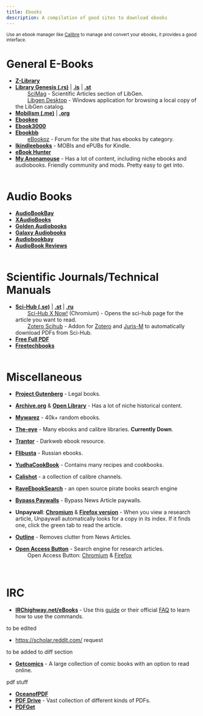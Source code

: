```yaml
---
title: Ebooks
description: A compilation of good sites to download ebooks
---
```


<sub>Use an ebook manager like [Calibre](https://calibre-ebook.com/) to manage and convert your ebooks, it provides a good interface.</sub>

# General E-Books

- [**Z-Library**](http://www.z-lib.org/)
- [**Library Genesis (.rs)**](https://libgen.rs/) | [**.is**](https://libgen.is/) | [**.st**](https://libgen.st/)    
&nbsp;&nbsp;&nbsp;&nbsp;&nbsp;&nbsp;&nbsp;&nbsp;[SciMag](https://libgen.rs/scimag/) - Scientific Articles section of LibGen.  
&nbsp;&nbsp;&nbsp;&nbsp;&nbsp;&nbsp;&nbsp;&nbsp;[Libgen Desktop](https://wiki.mhut.org/software:libgen_desktop) - Windows application for browsing a local copy of the LibGen catalog.
- [**Mobilism (.me)**](https://forum.mobilism.me/viewforum.php?f=106) | [**.org**](https://forum.mobilism.org/viewforum.php?f=106)
- [**Ebookee**](https://ebookee.com/)
- [**Ebook3000**](http://www.Ebook3000.com)
- [**Ebookbb**](https://www.ebookbb.com/)  
&nbsp;&nbsp;&nbsp;&nbsp;&nbsp;&nbsp;&nbsp;&nbsp;[eBookoz](https://ebookoz.net/viewforum.php?f=5) - Forum for the site that has ebooks by category.  
- [**Ikindleebooks**](https://ikindlebooks.com/) - MOBIs and ePUBs for Kindle.
- [**eBook Hunter**](https://ebook-hunter.org/)
- [**My Anonamouse**](https://www.myanonamouse.net/) - Has a lot of content, including niche ebooks and audiobooks. Friendly community and mods. Pretty easy to get into.
&nbsp;  
&nbsp;
# Audio Books

- [**AudioBookBay**](http://www.audiobookbay.net/)
- [**XAudioBooks**](https://xaudiobooks.com/) 
- [**Golden Audiobooks**](https://goldenaudiobooks.com/)
- [**Galaxy Audiobooks**](https://galaxyaudiobook.com/)
- [**Audiobookbay**](http://www.audiobookbay.net/)
- [**AudioBook Reviews**](https://audiobookreviews.com/)
&nbsp;  
&nbsp;
# Scientific Journals/Technical Manuals

- [**Sci-Hub (.se)**](https://sci-hub.se/) | [**.st**](https://sci-hub.st/) | [**.ru**](https://sci-hub.ru/)    
&nbsp;&nbsp;&nbsp;&nbsp;&nbsp;&nbsp;&nbsp;&nbsp;[Sci-Hub X Now!](https://chrome.google.com/webstore/detail/sci-hub-x-now/gmmnidkpkgiohfdoenhpghbilmeeagjj) (Chromium) - Opens the sci-hub page for the article you want to read.  
&nbsp;&nbsp;&nbsp;&nbsp;&nbsp;&nbsp;&nbsp;&nbsp;[Zotero Scihub](https://github.com/ethanwillis/zotero-scihub) - Addon for [Zotero](https://www.zotero.org/) and [Juris-M](https://juris-m.github.io/) to automatically download PDFs from Sci-Hub.
- [**Free Full PDF**](https://freefullpdf.com/)
- [**Freetechbooks**](https://www.freetechbooks.com/)
&nbsp;  
&nbsp;
# Miscellaneous

- [**Project Gutenberg**](http://www.gutenberg.org/) - Legal books.
- [**Archive.org**](https://archive.org/details/texts) & [**Open Library**](https://openlibrary.org/) - Has a lot of niche historical content.
- [**Mywarez**](https://mywarez.org/) - 40k+ random ebooks.
- [**The-eye**](https://the-eye.eu/public/Books/) - Many ebooks and calibre libraries. **Currently Down**.
- [**Trantor**](https://trantor.is/) - Darkweb ebook resource.
- [**Flibusta**](https://flibusta.site/) - Russian ebooks.
- [**YudhaCookBook**](https://www.yudhacookbook.my.id/) - Contains many recipes and cookbooks.

- [**Calishot**](https://redd.it/oh1673) - a collection of calibre channels.
- [**RaveEbookSearch**](https://ravebooksearch.com/?q=%s) - an open source pirate books search engine

- [**Bypass Paywalls**](https://github.com/iamadamdev/bypass-paywalls-chrome) - Bypass News Article paywalls.  
- **Unpaywall**: [**Chromium**](https://chrome.google.com/webstore/detail/unpaywall/iplffkdpngmdjhlpjmppncnlhomiipha) & [**Firefox version**](https://addons.mozilla.org/en-GB/firefox/addon/unpaywall/) - When you view a research article, Unpaywall automatically looks for a copy in its index. If it finds one, click the green tab to read the article.
- [**Outline**](https://outline.com/) - Removes clutter from News Articles.  
- [**Open Access Button**](https://openaccessbutton.org/) - Search engine for research articles.  
&nbsp;&nbsp;&nbsp;&nbsp;&nbsp;&nbsp;&nbsp;&nbsp;Open Access Button: [Chromium](https://chrome.google.com/webstore/detail/open-access-button/gknkbkaapnhpmkcgkmdekdffgcddoiel) & [Firefox](https://addons.mozilla.org/en-GB/firefox/addon/openaccessbutton/)  
&nbsp;  
&nbsp;
# IRC

- [**IRChighway.net/eBooks**](irc://irc.irchighway.net:6665/ebooks) - Use this [guide](https://redd.it/2oftbu) or their official [FAQ](http://ebooks.byethost6.com/) to learn how to use the commands.

 
to be edited
- https://scholar.reddit.com/ request

to be added to diff section
- [**Getcomics**](http://www.getcomics.info/) - A large collection of comic books with an option to read online.

pdf stuff  
- [**OceanofPDF**](https://oceanofpdf.com/)
- [**PDF Drive**](https://www.pdfdrive.com/) - Vast collection of different kinds of PDFs.
- [**PDFGet**](https://pdfget.com/)
